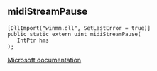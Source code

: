 ## midiStreamPause

```
[DllImport("winmm.dll", SetLastError = true)]
public static extern uint midiStreamPause(
   IntPtr hms
);
```

[Microsoft documentation](link_to_documentation)

